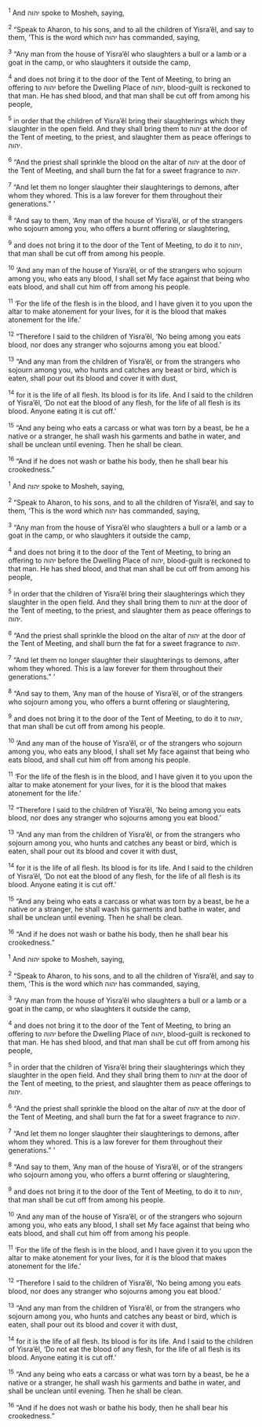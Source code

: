 <sup>1</sup> And יהוה spoke to Mosheh, saying,

<sup>2</sup> “Speak to Aharon, to his sons, and to all the children of Yisra’ĕl, and say to them, ‘This is the word which יהוה has commanded, saying,

<sup>3</sup> “Any man from the house of Yisra’ĕl who slaughters a bull or a lamb or a goat in the camp, or who slaughters it outside the camp,

<sup>4</sup> and does not bring it to the door of the Tent of Meeting, to bring an offering to יהוה before the Dwelling Place of יהוה, blood-guilt is reckoned to that man. He has shed blood, and that man shall be cut off from among his people,

<sup>5</sup> in order that the children of Yisra’ĕl bring their slaughterings which they slaughter in the open field. And they shall bring them to יהוה at the door of the Tent of meeting, to the priest, and slaughter them as peace offerings to יהוה.

<sup>6</sup> “And the priest shall sprinkle the blood on the altar of יהוה at the door of the Tent of Meeting, and shall burn the fat for a sweet fragrance to יהוה.

<sup>7</sup> “And let them no longer slaughter their slaughterings to demons, after whom they whored. This is a law forever for them throughout their generations.” ’

<sup>8</sup> “And say to them, ‘Any man of the house of Yisra’ĕl, or of the strangers who sojourn among you, who offers a burnt offering or slaughtering,

<sup>9</sup> and does not bring it to the door of the Tent of Meeting, to do it to יהוה, that man shall be cut off from among his people.

<sup>10</sup> ‘And any man of the house of Yisra’ĕl, or of the strangers who sojourn among you, who eats any blood, I shall set My face against that being who eats blood, and shall cut him off from among his people.

<sup>11</sup> ‘For the life of the flesh is in the blood, and I have given it to you upon the altar to make atonement for your lives, for it is the blood that makes atonement for the life.’

<sup>12</sup> “Therefore I said to the children of Yisra’ĕl, ‘No being among you eats blood, nor does any stranger who sojourns among you eat blood.’

<sup>13</sup> “And any man from the children of Yisra’ĕl, or from the strangers who sojourn among you, who hunts and catches any beast or bird, which is eaten, shall pour out its blood and cover it with dust,

<sup>14</sup> for it is the life of all flesh. Its blood is for its life. And I said to the children of Yisra’ĕl, ‘Do not eat the blood of any flesh, for the life of all flesh is its blood. Anyone eating it is cut off.’

<sup>15</sup> “And any being who eats a carcass or what was torn by a beast, be he a native or a stranger, he shall wash his garments and bathe in water, and shall be unclean until evening. Then he shall be clean.

<sup>16</sup> “And if he does not wash or bathe his body, then he shall bear his crookedness.”

<sup>1</sup> And יהוה spoke to Mosheh, saying,

<sup>2</sup> “Speak to Aharon, to his sons, and to all the children of Yisra’ĕl, and say to them, ‘This is the word which יהוה has commanded, saying,

<sup>3</sup> “Any man from the house of Yisra’ĕl who slaughters a bull or a lamb or a goat in the camp, or who slaughters it outside the camp,

<sup>4</sup> and does not bring it to the door of the Tent of Meeting, to bring an offering to יהוה before the Dwelling Place of יהוה, blood-guilt is reckoned to that man. He has shed blood, and that man shall be cut off from among his people,

<sup>5</sup> in order that the children of Yisra’ĕl bring their slaughterings which they slaughter in the open field. And they shall bring them to יהוה at the door of the Tent of meeting, to the priest, and slaughter them as peace offerings to יהוה.

<sup>6</sup> “And the priest shall sprinkle the blood on the altar of יהוה at the door of the Tent of Meeting, and shall burn the fat for a sweet fragrance to יהוה.

<sup>7</sup> “And let them no longer slaughter their slaughterings to demons, after whom they whored. This is a law forever for them throughout their generations.” ’

<sup>8</sup> “And say to them, ‘Any man of the house of Yisra’ĕl, or of the strangers who sojourn among you, who offers a burnt offering or slaughtering,

<sup>9</sup> and does not bring it to the door of the Tent of Meeting, to do it to יהוה, that man shall be cut off from among his people.

<sup>10</sup> ‘And any man of the house of Yisra’ĕl, or of the strangers who sojourn among you, who eats any blood, I shall set My face against that being who eats blood, and shall cut him off from among his people.

<sup>11</sup> ‘For the life of the flesh is in the blood, and I have given it to you upon the altar to make atonement for your lives, for it is the blood that makes atonement for the life.’

<sup>12</sup> “Therefore I said to the children of Yisra’ĕl, ‘No being among you eats blood, nor does any stranger who sojourns among you eat blood.’

<sup>13</sup> “And any man from the children of Yisra’ĕl, or from the strangers who sojourn among you, who hunts and catches any beast or bird, which is eaten, shall pour out its blood and cover it with dust,

<sup>14</sup> for it is the life of all flesh. Its blood is for its life. And I said to the children of Yisra’ĕl, ‘Do not eat the blood of any flesh, for the life of all flesh is its blood. Anyone eating it is cut off.’

<sup>15</sup> “And any being who eats a carcass or what was torn by a beast, be he a native or a stranger, he shall wash his garments and bathe in water, and shall be unclean until evening. Then he shall be clean.

<sup>16</sup> “And if he does not wash or bathe his body, then he shall bear his crookedness.”

<sup>1</sup> And יהוה spoke to Mosheh, saying,

<sup>2</sup> “Speak to Aharon, to his sons, and to all the children of Yisra’ĕl, and say to them, ‘This is the word which יהוה has commanded, saying,

<sup>3</sup> “Any man from the house of Yisra’ĕl who slaughters a bull or a lamb or a goat in the camp, or who slaughters it outside the camp,

<sup>4</sup> and does not bring it to the door of the Tent of Meeting, to bring an offering to יהוה before the Dwelling Place of יהוה, blood-guilt is reckoned to that man. He has shed blood, and that man shall be cut off from among his people,

<sup>5</sup> in order that the children of Yisra’ĕl bring their slaughterings which they slaughter in the open field. And they shall bring them to יהוה at the door of the Tent of meeting, to the priest, and slaughter them as peace offerings to יהוה.

<sup>6</sup> “And the priest shall sprinkle the blood on the altar of יהוה at the door of the Tent of Meeting, and shall burn the fat for a sweet fragrance to יהוה.

<sup>7</sup> “And let them no longer slaughter their slaughterings to demons, after whom they whored. This is a law forever for them throughout their generations.” ’

<sup>8</sup> “And say to them, ‘Any man of the house of Yisra’ĕl, or of the strangers who sojourn among you, who offers a burnt offering or slaughtering,

<sup>9</sup> and does not bring it to the door of the Tent of Meeting, to do it to יהוה, that man shall be cut off from among his people.

<sup>10</sup> ‘And any man of the house of Yisra’ĕl, or of the strangers who sojourn among you, who eats any blood, I shall set My face against that being who eats blood, and shall cut him off from among his people.

<sup>11</sup> ‘For the life of the flesh is in the blood, and I have given it to you upon the altar to make atonement for your lives, for it is the blood that makes atonement for the life.’

<sup>12</sup> “Therefore I said to the children of Yisra’ĕl, ‘No being among you eats blood, nor does any stranger who sojourns among you eat blood.’

<sup>13</sup> “And any man from the children of Yisra’ĕl, or from the strangers who sojourn among you, who hunts and catches any beast or bird, which is eaten, shall pour out its blood and cover it with dust,

<sup>14</sup> for it is the life of all flesh. Its blood is for its life. And I said to the children of Yisra’ĕl, ‘Do not eat the blood of any flesh, for the life of all flesh is its blood. Anyone eating it is cut off.’

<sup>15</sup> “And any being who eats a carcass or what was torn by a beast, be he a native or a stranger, he shall wash his garments and bathe in water, and shall be unclean until evening. Then he shall be clean.

<sup>16</sup> “And if he does not wash or bathe his body, then he shall bear his crookedness.”

